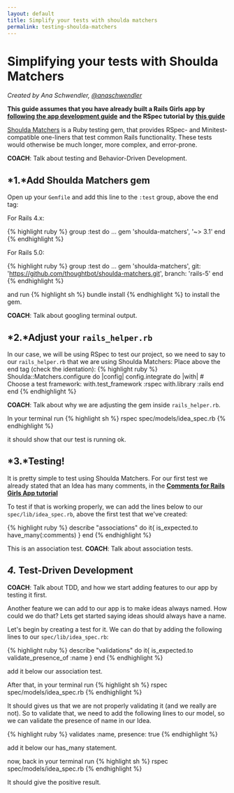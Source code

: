 ```yaml
---
layout: default
title: Simplify your tests with shoulda matchers
permalink: testing-shoulda-matchers
---
```


# Simplifying your tests with Shoulda Matchers

*Created by Ana Schwendler, [@anaschwendler](https://twitter.com/anaschwendler)*

**This guide assumes that you have already built a Rails Girls app by** [**following the app development guide**](/app)
**and the RSpec tutorial by** [**this guide**](/testing-rspec)

[Shoulda Matchers](https://github.com/thoughtbot/shoulda-matchers) is a Ruby testing gem, that provides RSpec- and Minitest-compatible one-liners that test common Rails functionality. These tests would otherwise be much longer, more complex, and error-prone.

__COACH__: Talk about testing and Behavior-Driven Development.

## *1.*Add Shoulda Matchers gem

Open up your `Gemfile` and add this line to the `:test` group, above the end tag:

For Rails 4.x:

{% highlight ruby %}
group :test do
  ...
  gem 'shoulda-matchers', '~> 3.1'
end
{% endhighlight %}

For Rails 5.0:

{% highlight ruby %}
group :test do
  ...
  gem 'shoulda-matchers', git: 'https://github.com/thoughtbot/shoulda-matchers.git', branch: 'rails-5'
end
{% endhighlight %}

and run
{% highlight sh %}
bundle install
{% endhighlight %}
to install the gem.

__COACH__: Talk about googling terminal output.

## *2.*Adjust your `rails_helper.rb`

In our case, we will be using RSpec to test our project, so we need to say to our `rails_helper.rb` that we are using Shoulda Matchers:
Place above the end tag (check the identation):
{% highlight ruby %}
  Shoulda::Matchers.configure do |config|
    config.integrate do |with|
      # Choose a test framework:
      with.test_framework :rspec
      with.library :rails
    end
  end
{% endhighlight %}

__COACH__: Talk about why we are adjusting the gem inside `rails_helper.rb`.

In your terminal run
{% highlight sh %}
rspec spec/models/idea_spec.rb
{% endhighlight %}

it should show that our test is running ok.

## *3.*Testing!

It is pretty simple to test using Shoulda Matchers.
For our first test we already stated that an Idea has many comments, in the [**Comments for Rails Girls App tutorial**](/commenting)

To test if that is working properly, we can add the lines below to our `spec/lib/idea_spec.rb`, above the first test that we've created:

{% highlight ruby %}
  describe "associations" do
    it{ is_expected.to have_many(:comments) }
  end
{% endhighlight %}

This is an association test.
__COACH__: Talk about association tests.

## *4.* Test-Driven Development

__COACH__: Talk about TDD, and how we start adding features to our app by testing it first.

Another feature we can add to our app is to make ideas always named. How could we do that? Lets get started saying ideas should always have a name.

Let's begin by creating a test for it. We can do that by adding the following lines to our `spec/lib/idea_spec.rb`:

{% highlight ruby %}
  describe "validations" do
    it{ is_expected.to validate_presence_of :name }
  end
{% endhighlight %}

add it below our association test.

After that, in your terminal run
{% highlight sh %}
rspec spec/models/idea_spec.rb
{% endhighlight %}

It should gives us that we are not properly validating it (and we really are not). So to validate that, we need to add the following lines to our model, so we can validate the presence of name in our Idea.

{% highlight ruby %}
  validates :name, presence: true
{% endhighlight %}

add it below our has_many statement.

now, back in your terminal run
{% highlight sh %}
rspec spec/models/idea_spec.rb
{% endhighlight %}

It should give the positive result.


